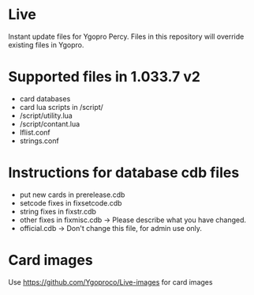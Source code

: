 # Live
Instant update files for Ygopro Percy. Files in this repository will override existing files in Ygopro.

# Supported files in 1.033.7 v2
- card databases
- card lua scripts in /script/
- /script/utility.lua
- /script/contant.lua
- lflist.conf
- strings.conf

# Instructions for database cdb files
- put new cards in prerelease.cdb
- setcode fixes in fixsetcode.cdb
- string fixes in fixstr.cdb
- other fixes in fixmisc.cdb -> Please describe what you have changed.
- official.cdb -> Don't change this file, for admin use only.

# Card images
Use https://github.com/Ygoproco/Live-images for card images
